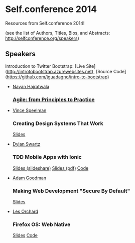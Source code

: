 # Self.conference 2014

Resources from Self.conference 2014!

(see the list of Authors, Titles, Bios, and Abstracts:
http://selfconference.org/speakers)

## Speakers

Introduction to Twitter Bootstrap: [Live Site] (http://introtobootstrap.azurewebsites.net), [Source Code] (https://github.com/jguadagno/intro-to-bootstrap)

- [Nayan Hajratwala](http://twitter.com/nhajratw)
    ### [Agile: from Principles to Practice](https://speakerdeck.com/nhajratw/agile-from-principles-to-practice)

- [Vince Speelman](http://vinspee.me)
	### Creating Design Systems That Work
	[Slides](https://speakerdeck.com/vinspee/creating-design-systems-that-work)

- [Dylan Swartz](https://twitter.com/dylan_swartz)
    ### TDD Mobile Apps with Ionic
    [Slides (slideshare)](http://www.slideshare.net/dylanswartz/ionic-slidedeck)
    [Slides (pdf)](https://github.com/dylanswartz/self-conference-minecraft-app/raw/master/ionic-slide-deck.pdf)
    [Code](https://github.com/dylanswartz/self-conference-minecraft-app)

- [Adam Goodman](https://twitter.com/akgood) 
    ### Making Web Development "Secure By Default"
    [Slides](http://duo.sc/1jN2Z5b)

- [Les Orchard](https://twitter.com/lmorchard)
    ### Firefox OS: Web Native
    [Slides](https://lmorchard.github.io/fxos-at-selfconference/)
    [Code](https://github.com/lmorchard/fxos-at-selfconference)
